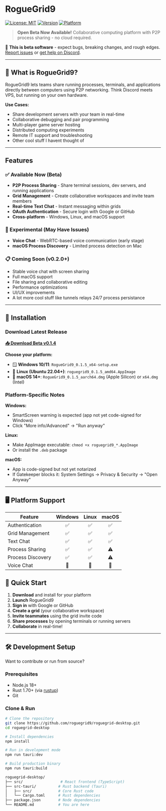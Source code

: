 # RogueGrid9

[![License: MIT](https://img.shields.io/badge/License-MIT-blue.svg)](LICENSE)
[![Version](https://img.shields.io/badge/version-0.1.4--beta-orange.svg)](https://github.com/roguegrid9/roguegrid-desktop/releases)
[![Platform](https://img.shields.io/badge/platform-Windows%20%7C%20Linux%20%7C%20macOS-lightgrey.svg)](#-platform-support)

> **Open Beta Now Available!** Collaborative computing platform with P2P process sharing - no cloud required.

🚧 **This is beta software** - expect bugs, breaking changes, and rough edges. [Report issues](https://github.com/roguegrid9/roguegrid-desktop/issues) or [get help on Discord](https://discord.gg/roguegrid9).

---

## 🎯 What is RogueGrid9?

RogueGrid9 lets teams share running processes, terminals, and applications directly between computers using P2P networking. Think Discord meets VPS, but running on your own hardware.

**Use Cases:**
- Share development servers with your team in real-time
- Collaborative debugging and pair programming
- Multi-player game server hosting
- Distributed computing experiments
- Remote IT support and troubleshooting
- Other cool stuff I havent thought of

---

## Features

### ✅ Available Now (Beta)
- **P2P Process Sharing** - Share terminal sessions, dev servers, and running applications
- **Grid Management** - Create collaborative workspaces and invite team members
- **Real-time Text Chat** - Instant messaging within grids
- **OAuth Authentication** - Secure login with Google or GitHub
- **Cross-platform** - Windows, Linux, and macOS support

### 🚧 Experimental (May Have Issues)
- **Voice Chat** - WebRTC-based voice communication (early stage)
- **macOS Process Discovery** - Limited process detection on Mac

### 📋 Coming Soon (v0.2.0+)
- Stable voice chat with screen sharing
- Full macOS support
- File sharing and collaborative editing
- Performance optimizations
- UI/UX improvements
- A lot more cool stuff like tunnels relays 24/7 process persistance

---

## 💾 Installation

### Download Latest Release

[**📥 Download Beta v0.1.4**](https://github.com/roguegrid9/roguegrid-desktop/releases/latest)

**Choose your platform:**
- 🪟 **Windows 10/11**: `RogueGrid9_0.1.5_x64-setup.exe`
- 🐧 **Linux (Ubuntu 22.04+)**: `roguegrid9_0.1.5_amd64.AppImage`
- 🍎 **macOS 14+**: `RogueGrid9_0.1.5_aarch64.dmg` (Apple Silicon) or `x64.dmg` (Intel)

### Platform-Specific Notes

**Windows:**
- SmartScreen warning is expected (app not yet code-signed for Windows)
- Click "More info/Advanced" → "Run anyway"

**Linux:**
- Make AppImage executable: `chmod +x roguegrid9_*.AppImage`
- Or install the `.deb` package

**macOS:**
- App is code-signed but not yet notarized
- If Gatekeeper blocks it: System Settings → Privacy & Security → "Open Anyway"

---

## 🖥️ Platform Support

| Feature | Windows | Linux | macOS |
|---------|:-------:|:-----:|:-----:|
| Authentication | ✅ | ✅ | ✅ |
| Grid Management | ✅ | ✅ | ✅ |
| Text Chat | ✅ | ✅ | ✅ |
| Process Sharing | ✅ | ✅ | ⚠️ |
| Process Discovery | ✅ | ✅ | ⚠️ |
| Voice Chat | 🚧 | 🚧 | 🚧 |

## 🏁 Quick Start

1. **Download** and install for your platform
2. **Launch** RogueGrid9
3. **Sign in** with Google or GitHub
4. **Create a grid** (your collaborative workspace)
5. **Invite teammates** using the grid invite code
6. **Share processes** by opening terminals or running servers
7. **Collaborate** in real-time!

---

## 🛠️ Development Setup

Want to contribute or run from source?

### Prerequisites
- Node.js 18+
- Rust 1.70+ (via [rustup](https://rustup.rs/))
- Git

### Clone & Run
```bash
# Clone the repository
git clone https://github.com/roguegrid9/roguegrid-desktop.git
cd roguegrid-desktop

# Install dependencies
npm install

# Run in development mode
npm run tauri:dev

# Build production binary
npm run tauri:build

roguegrid-desktop/
├── src/                 # React frontend (TypeScript)
├── src-tauri/          # Rust backend (Tauri)
│   ├── src/            # Core Rust code
│   └── Cargo.toml      # Rust dependencies
├── package.json        # Node dependencies
└── README.md           # You are here
